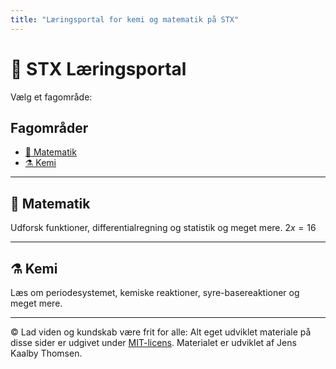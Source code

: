 ```yaml
---
title: "Læringsportal for kemi og matematik på STX"
---
```


# 📘 STX Læringsportal

Vælg et fagområde:

## Fagområder

- [📐 Matematik](./matematik/index.html)
- [⚗️ Kemi](./kemi/index.html)

---

## 📐 Matematik

Udforsk funktioner, differentialregning og statistik og meget mere.
$2x=16$

---

## ⚗️ Kemi

Læs om periodesystemet, kemiske reaktioner, syre-basereaktioner og meget mere.

---

© Lad viden og kundskab være frit for alle: Alt eget udviklet materiale på disse sider er udgivet under [MIT-licens](https://opensource.org/licenses/MIT). Materialet er udviklet af Jens Kaalby Thomsen.


